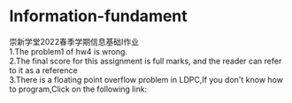 # Information-fundament
崇新学堂2022春季学期信息基础I作业  
1.The problem1 of hw4 is wrong.  
2.The final score for this assignment is full marks, and the reader can refer to it as a reference  
3.There is a floating point overflow problem in LDPC,If you don't know how to program,Click on the following link:  
